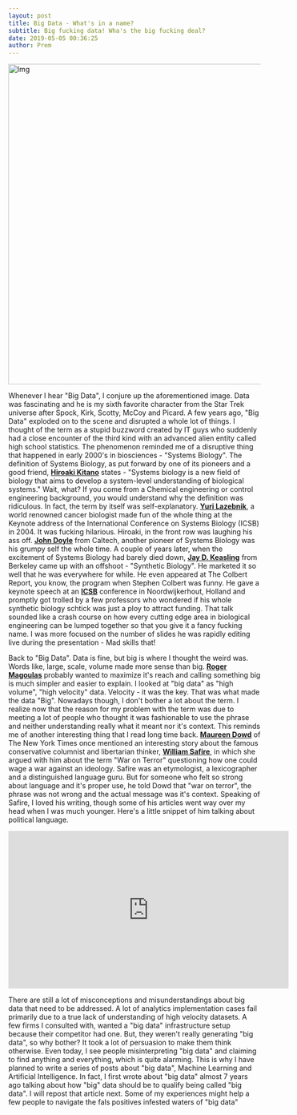 ```yaml
---
layout: post
title: Big Data - What's in a name?
subtitle: Big fucking data! Wha's the big fucking deal?
date: 2019-05-05 00:36:25
author: Prem
---
```


<div class="block">
          <left><img src="{{ site.baseurl }}/img/bigdata.png" alt="Img" style="width:640px;"/></left>
          </div>

Whenever I hear "Big Data", I conjure up the aforementioned image. Data was fascinating and he is my sixth favorite character from the Star Trek universe after Spock, Kirk, Scotty, McCoy and Picard.  A few years ago, "Big Data" exploded on to the scene and disrupted a whole lot of things. I thought of the term as a stupid buzzword created by IT guys who suddenly had a close encounter of the third kind with an advanced alien entity called high school statistics. The phenomenon reminded me of a disruptive thing that happened in early 2000's in biosciences - "Systems Biology". The definition of Systems Biology, as put forward by one of its pioneers and a good friend, <b><a href="https://su.org/about/faculty/hioraki-kitano/" target="_blank">Hiroaki Kitano</a></b> states - "Systems biology is a new field of biology that aims to develop a system-level understanding of biological systems." Wait, what? If you come from a Chemical engineering or control engineering background, you would understand why the definition was ridiculous. In fact, the term by itself was self-explanatory. <b><a href="http://lernaconsulting.com/" target="_blank">Yuri Lazebnik</a></b>, a world renowned cancer biologist made fun of the whole thing at the Keynote address of the International Conference on Systems Biology (ICSB) in 2004. It was fucking hilarious. Hiroaki, in the front row was laughing his ass off. <b><a href="http://www.cds.caltech.edu/~doyle/wiki/index.php?title=Main_Page" target="_blank">John Doyle</a></b> from Caltech, another pioneer of Systems Biology was his grumpy self the whole time. A couple of years later, when the excitement of Systems Biology had barely died down, <b><a href="https://chemistry.berkeley.edu/faculty/cbe/keasling" target="_blank">Jay D. Keasling</a></b> from Berkeley came up with an offshoot - "Synthetic Biology". He marketed it so well that he was everywhere for while. He even appeared at The Colbert Report, you know, the program when Stephen Colbert was funny. He gave a keynote speech at an  <b><a href="http://www.issb.org/" target="_blank">ICSB</a></b> conference in Noordwijkerhout, Holland and promptly got trolled by a few professors who wondered if his whole synthetic biology schtick was just a ploy to attract funding. That talk sounded like a crash course on how every cutting edge area in biological engineering can be lumped together so that you give it a fancy fucking name. I was more focused on the number of slides he was rapidly editing live during the presentation - Mad skills that!

Back to "Big Data". Data is fine, but big is where I thought the weird was. Words like, large, scale, volume made more sense than big. <b><a href="https://www.oreilly.com/pub/au/2717" target="_blank">Roger Magoulas</a></b> probably wanted to maximize it's reach and calling something big is much simpler and easier to explain. I looked at "big data" as "high volume", "high velocity" data. Velocity - it was the key. That was what made the data "Big". Nowadays though, I don't bother a lot about the term. I realize now that the reason for my problem with the term was due to meeting a lot of people who thought it was fashionable to use the phrase and neither understanding really what it meant nor it's context. This reminds me of another interesting thing that I read long time back. <b><a href="https://www.nytimes.com/column/maureen-dowd" target="_blank">Maureen Dowd</a></b> of The New York Times once mentioned an interesting story about the famous conservative columnist and libertarian thinker, <b><a href="https://www.nytimes.com/by/william-safire" target="_blank">William Safire</a></b>, in which she argued with him about the term "War on Terror" questioning how one could wage a war against an ideology. Safire was an etymologist, a lexicographer and a distinguished language guru. But for someone who felt so strong about language and it's proper use, he told Dowd that "war on terror", the phrase was not wrong and the actual message was it's context. Speaking of Safire, I loved his writing, though some of his articles went way over my head when I was much younger. Here's a little snippet of him talking about political language.

<iframe width="560" height="315" src="https://www.youtube.com/embed/5tuhlgZM3OM" frameborder="0" allow="accelerometer; autoplay; encrypted-media; gyroscope; picture-in-picture" allowfullscreen></iframe>

There are still a lot of misconceptions and misunderstandings about big data that need to be addressed. A lot of analytics implementation cases fail primarily due to a true lack of understanding of high velocity datasets. A few firms I consulted with, wanted a  "big data" infrastructure setup because their competitor had one. But, they weren't really generating "big data", so why bother? It took a lot of persuasion to make them think otherwise. Even today, I see people misinterpreting "big data" and claiming to find anything and everything, which is quite alarming. This is why I have planned to write a series of posts about "big data", Machine Learning and Artificial Intelligence. In fact, I first wrote about "big data" almost 7 years ago talking about how "big" data should be to qualify being called "big data". I will repost that article next. Some of my experiences might help a few people to navigate the fals positives infested waters of "big data"

